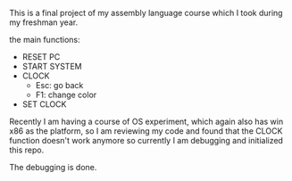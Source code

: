 This is a final project of my assembly language course which I took during my freshman year.

the main functions:
- RESET PC
- START SYSTEM
- CLOCK
  - Esc: go back
  - F1: change color
- SET CLOCK

Recently I am having a course of OS experiment, which again also has win x86 as the platform, so I am reviewing my code and found that the CLOCK function doesn't work anymore so currently I am debugging and initialized this repo.

The debugging is done.
